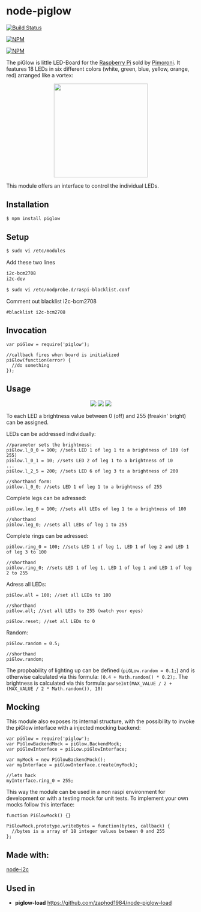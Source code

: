 # node-piglow

[![Build Status](https://travis-ci.org/zaphod1984/node-piglow.png)](https://travis-ci.org/zaphod1984/node-piglow)

[![NPM](https://nodei.co/npm/piglow.png)](https://nodei.co/npm/piglow/)

[![NPM](https://nodei.co/npm-dl/piglow.png?months=3)](https://nodei.co/npm/piglow/)

The piGlow is little LED-Board for the [Raspberry Pi](http://www.raspberrypi.org/) sold by [Pimoroni](http://shop.pimoroni.com/products/piglow). It features 18 LEDs in six different colors (white, green, blue, yellow, orange, red) arranged like a vortex:

<p align="center">
  <img src="https://raw.github.com/zaphod1984/node-piglow/master/pics/piglow.jpg" width="250" />
</p>

This module offers an interface to control the individual LEDs.

## Installation

````bash
$ npm install piglow
````

## Setup

````bash
$ sudo vi /etc/modules
````

Add these two lines

````bash
i2c-bcm2708 
i2c-dev
````

````bash
$ sudo vi /etc/modprobe.d/raspi-blacklist.conf
````

Comment out blacklist i2c-bcm2708

````
#blacklist i2c-bcm2708
````

## Invocation

```
var piGlow = require('piglow');

//callback fires when board is initialized
piGlow(function(error) {
  //do something
});

```

## Usage

<p align="center">
  <img src="https://raw.github.com/zaphod1984/node-piglow/master/pics/piglow_leds.jpg" />
  <img src="https://raw.github.com/zaphod1984/node-piglow/master/pics/piglow_legs.jpg" />
  <img src="https://raw.github.com/zaphod1984/node-piglow/master/pics/piglow_rings.jpg" />
</p>

To each LED a brightness value between 0 (off) and 255 (freakin' bright) can be assigned.

LEDs can be addressed individually:
```
//parameter sets the brightness:
piGlow.l_0_0 = 100; //sets LED 1 of leg 1 to a brightness of 100 (of 255)
piGlow.l_0_1 = 10; //sets LED 2 of leg 1 to a brightness of 10
...
piGlow.l_2_5 = 200; //sets LED 6 of leg 3 to a brightness of 200

//shorthand form:
piGlow.l_0_0; //sets LED 1 of leg 1 to a brightness of 255
```

Complete legs can be adressed:
```
piGlow.leg_0 = 100; //sets all LEDs of leg 1 to a brightness of 100

//shorthand
piGlow.leg_0; //sets all LEDs of leg 1 to 255
```

Complete rings can be adressed:
```
piGlow.ring_0 = 100; //sets LED 1 of leg 1, LED 1 of leg 2 and LED 1 of leg 3 to 100

//shorthand
piGlow.ring_0; //sets LED 1 of leg 1, LED 1 of leg 1 and LED 1 of leg 2 to 255
```

Adress all LEDs:
```
piGlow.all = 100; //set all LEDs to 100

//shorthand
piGlow.all; //set all LEDs to 255 (watch your eyes)

piGlow.reset; //set all LEDs to 0
```

Random:

```
piGlow.random = 0.5;

//shorthand
piGlow.random;
```
The propbability of lighting up can be defined (`piGLow.random = 0.1;`) and is otherwise calculated via this formula: `(0.4 + Math.random() * 0.2);`.
The brightness is calculated via this formula: `parseInt(MAX_VALUE / 2 + (MAX_VALUE / 2 * Math.random()), 10)`

## Mocking

This module also exposes its internal structure, with the possibility to invoke the piGlow interface with a injected mocking backend:
```
var piGlow = require('piglow');
var PiGlowBackendMock = piGlow.BackendMock;
var piGlowInterface = piGLow.piGlowInterface;

var myMock = new PiGlowBackendMock();
var myInterface = piGlowInterface.create(myMock);

//lets hack
myInterface.ring_0 = 255;
```

This way the module can be used in a non raspi environment for development or with a testing mock for unit tests.
To implement your own mocks follow this interface:
```
function PiGlowMock() {}

PiGlowMock.prototype.writeBytes = function(bytes, callback) {
  //bytes is a array of 18 integer values between 0 and 255
};
```

## Made with:
[node-i2c](https://github.com/kelly/node-i2c)

## Used in
- **piglow-load** https://github.com/zaphod1984/node-piglow-load
